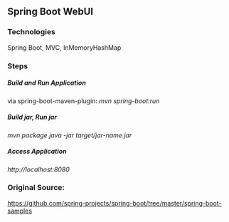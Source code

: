 ## Spring Boot WebUI

### Technologies
Spring Boot, MVC, InMemoryHashMap


### Steps
##### Build and Run Application
via spring-boot-maven-plugin:
*mvn spring-boot:run*

##### Build jar, Run jar
*mvn package*
*java -jar target/jar-name.jar*

##### Access Application
*http://localhost:8080*


### Original Source:
https://github.com/spring-projects/spring-boot/tree/master/spring-boot-samples


